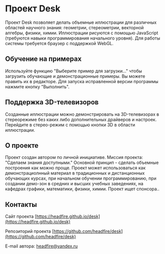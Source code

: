 # Проект Desk

Проект Desk позволяет делать объемные иллюстрации для различных областей научного знания: геометрии, стереометрии, векторной алгебры, физики, химии. Иллюстрации рисуются с помощью JavaScript (требуются навыки программирования начального уровня). Для работы системы требуется браузер с поддержкой WebGL.

## Обучение на примерах

Используйте функцию "Выберите пример для загрузки..." чтобы загрузить обучающие и демонстрационные примеры. Вы можете править их в редакторе. Для запуска исправленной версии программы нажмите кнопку "Выполнить".

## Поддержка 3D-телевизоров

Созданные иллюстрации можно демонстрировать на 3D-телевизорах в стереорежиме без каких либо дополнительных драйверов и настроек. Перейдите в стерео-режим с помощью кнопки 3D в области иллюстрации.

## О проекте

Проект создан автором по личной инициативе. Миссия проекта: "Сделаем знания доступными." Основной принцип - сделать объемные построения как можно проще. Проект может использоваться как демонстрациолнный материал в традиционных и дистанционных обучающих курсах, при начальном обучении программированию, при создании демо-зон в средних и высших учебных заведениях, на кафедрах графики, математики, физики, химии. Проект ищет спонсора.. 

## Контакты

Cайт проекта [https://headfire.github.io/desk](https://headfire.github.io/desk)

Репозиторий проекта [https://github.com/headfire/desk](https://github.com/headfire/desk)

E-mail автора: [headfire@yandex.ru](mailto:headfire@yandex.ru)
